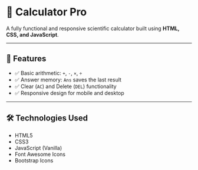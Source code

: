 # 🧮 Calculator Pro

A fully functional and responsive scientific calculator built using **HTML, CSS, and JavaScript**. 


---

## 📌 Features

- ✅ Basic arithmetic: `+`, `-`, `×`, `÷`
- ✅ Answer memory: `Ans` saves the last result
- ✅ Clear (`AC`) and Delete (`DEL`) functionality
- ✅ Responsive design for mobile and desktop

---

## 🛠️ Technologies Used

- HTML5
- CSS3
- JavaScript (Vanilla)
- Font Awesome Icons
- Bootstrap Icons



